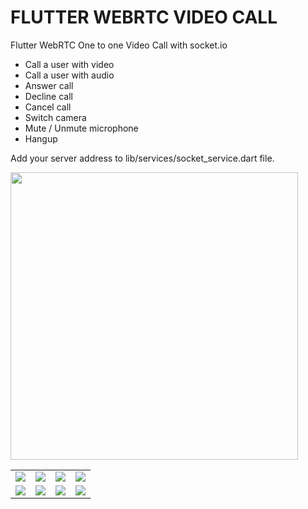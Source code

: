 # FLUTTER WEBRTC VIDEO CALL

Flutter WebRTC One to one Video Call with socket.io
<ul>
  <li>Call a user with video</li>
  <li>Call a user with audio</li>
  <li>Answer call</li>
  <li>Decline call</li>
  <li>Cancel call</li>
  <li>Switch camera</li>
  <li>Mute / Unmute microphone</li>
  <li>Hangup</li>
</ul>


Add your server address to lib/services/socket_service.dart file.

<img width="460" src="https://user-images.githubusercontent.com/36922746/129216881-058a72b6-d337-4ed1-8172-40552aa22c0b.png">

<table>
  <tr>
    <td>
      <img src="https://user-images.githubusercontent.com/36922746/129333428-b022a197-e52f-425e-ad51-4e5f6e22bbe6.jpg" />
    </td>
    <td>
      <img src="https://user-images.githubusercontent.com/36922746/129333506-6e5ce575-9c23-41ed-8b55-fb534bc3cf62.jpg" />
    </td>
     <td>
      <img src="https://user-images.githubusercontent.com/36922746/129333636-33884505-bf10-49d6-b985-9aeae1caeaa7.jpg" />
    </td>
    <td>
      <img src="https://user-images.githubusercontent.com/36922746/129333718-a5ff9028-42e6-47d4-84ec-c280857e31fc.jpg" />
    </td>
  </tr>
  <tr>
    <td>
      <img src="https://user-images.githubusercontent.com/36922746/129333843-d6f569ee-8db9-4906-aa0c-b8bed6720086.jpg" />
    </td>
    <td>
      <img src="https://user-images.githubusercontent.com/36922746/129333870-a4622dec-b925-4ee6-9877-b3eda2f0cb58.jpg" />
    </td>
     <td>
      <img src="https://user-images.githubusercontent.com/36922746/129333907-959cb171-199b-4730-aa38-42a6f24ef923.jpg" />
    </td>
    <td>
      <img src="https://user-images.githubusercontent.com/36922746/129333941-94729523-2ee5-4ea3-87ca-a9772522fb1c.jpg" />
    </td>
  </tr>
</table>

